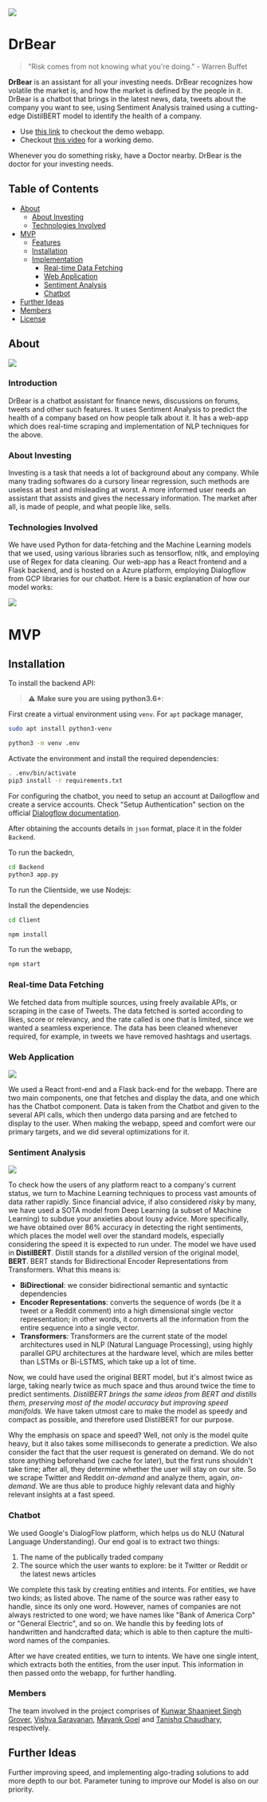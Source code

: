 <img src="https://media.discordapp.net/attachments/766879223897653272/790189284371202078/image-removebg-preview_1.png">

# DrBear 

> "Risk comes from not knowing what you're doing." - Warren Buffet

**DrBear** is an assistant for all your investing needs. DrBear recognizes how volatile the market is, and how the market is defined by the people in it. DrBear is a chatbot that brings in the latest news, data, tweets about the company you want to see, using Sentiment Analysis trained using a cutting-edge DistilBERT model to identify the health of a company.

- Use [this link](todo) to checkout the demo webapp. 
- Checkout [this video](todo) for a working demo. 

Whenever you do something risky, have a Doctor nearby. DrBear is the doctor for your investing needs.

## Table of Contents

- [About](#About)
    - [About Investing](#About-Investing)
    - [Technologies Involved](#Technologies-Involved)
- [MVP](#MVP)
    - [Features](#Features)
    - [Installation](#Installation)
    - [Implementation](#Implementation)
      - [Real-time Data Fetching](#Real-time-Data-Fetching)
      - [Web Application](#Web-Application)
      - [Sentiment Analysis](#Sentiment-Analysis)
      - [Chatbot](#Chatbot)
- [Further Ideas](#Further-Ideas)
- [Members](#Members)
- [License](LICENSE)

## About

<img src="https://media.discordapp.net/attachments/766879223897653272/790198169664749569/unknown.png?width=857&height=414">

### Introduction

DrBear is a chatbot assistant for finance news, discussions on forums, tweets and other such features. It uses Sentiment Analysis to predict the health of a company based on how people talk about it. It has a web-app which does real-time scraping and implementation of NLP techniques for the above.

### About Investing

Investing is a task that needs a lot of background about any company. While many trading softwares do a cursory linear regression, such methods are useless at best and misleading at worst. A more informed user needs an assistant that assists and gives the necessary information. The market after all, is made of people, and what people like, sells.

### Technologies Involved

We have used Python for data-fetching and the Machine Learning models that we used, using various libraries such as tensorflow, nltk, and employing use of Regex for data cleaning. Our web-app has a React frontend and a Flask backend, and is hosted on a Azure platform, employing Dialogflow from GCP libraries for our chatbot. Here is a basic explanation of how our model works:

<img src="https://media.discordapp.net/attachments/766879223897653272/790196156838969354/Untitled_Diagram.png">



# MVP

## Installation

To install the backend API:

> :warning: **Make sure you are using python3.6+**:

First create a virtual environment using `venv`. For `apt` package manager,
```bash
sudo apt install python3-venv

python3 -m venv .env
```

Activate the environment and install the required dependencies:

```bash
. .env/bin/activate
pip3 install -r requirements.txt
```

For configuring the chatbot, you need to setup an account at Dailogflow
and create a service accounts. Check "Setup Authentication" section
on the official [Dialogflow documentation](https://cloud.google.com/dialogflow/es/docs/quick/setup).

After obtaining the accounts details in `json` format, place it in 
the folder `Backend`.

To run the backedn,

```bash
cd Backend
python3 app.py
```

To run the Clientside, we use Nodejs:

Install the dependencies
```bash
cd Client

npm install
```

To run the webapp,

```bash
npm start
```


### Real-time Data Fetching

We fetched data from multiple sources, using freely available APIs, or scraping in the case of Tweets. The data fetched is sorted according to likes, score or relevancy, and the rate called is one that is limited, since we wanted a seamless experience. The data has been cleaned whenever required, for example, in tweets we have removed hashtags and usertags.

### Web Application

<img src="https://media.discordapp.net/attachments/766879223897653272/790201475749773312/unknown.png?width=861&height=414">

We used a React front-end and a Flask back-end for the webapp. There are two main components, one that fetches and display the data, and one which has the Chatbot component. Data is taken from the Chatbot and given to the several API calls, which then undergo data parsing and are fetched to display to the user. When making the webapp, speed and comfort were our primary targets, and we did several optimizations for it.

### Sentiment Analysis

<img src="https://media.discordapp.net/attachments/766879223897653272/790164137497460757/Architecture-of-the-BERT-based-discriminator-model-Raw-texts-are-fed-into-the-model-to.png">

To check how the users of any platform react to a company's current status, we turn to Machine Learning techniques to process vast amounts of data rather rapidly. Since financial advice, if also considered *risky* by many, we have used a SOTA model from Deep Learning (a subset of Machine Learning) to subdue your anxieties about lousy advice. More specifically, we have obtained over 86% accuracy in detecting the right sentiments, which places the model well over the standard models, especially considering the speed it is expected to run under.
The model we have used in **DistilBERT**. Distill stands for a *distilled* version of the original model, **BERT**. BERT stands for Bidirectional Encoder Representations from Transformers. What this means is:
- **BiDirectional**: we consider bidirectional semantic and syntactic dependencies
- **Encoder Representations**: converts the sequence of words (be it a tweet or a Reddit comment) into a high dimensional single vector representation; in other words, it converts all the information from the entire sequence into a single vector.
- **Transformers**: Transformers are the current state of the model architectures used in NLP (Natural Language Processing), using highly parallel GPU architectures at the hardware level, which are miles better than LSTMs or Bi-LSTMS, which take up a lot of time.

Now, we could have used the original BERT model, but it's almost twice as large, taking nearly twice as much space and thus around twice the time to predict sentiments. *DistilBERT brings the same ideas from BERT and distills them, preserving most of the model accuracy but improving speed manifolds.* We have taken utmost care to make the model as speedy and compact as possible, and therefore used DistilBERT for our purpose.

Why the emphasis on space and speed? Well, not only is the model quite heavy, but it also takes some milliseconds to generate a prediction. We also consider the fact that the user request is generated on demand. We do not store anything beforehand (we cache for later), but the first runs shouldn't take time; after all, they determine whether the user will stay on our site. So we scrape Twitter and Reddit *on-demand* and analyze them, again, *on-demand*. We are thus able to produce highly relevant data and highly relevant insights at a fast speed.

### Chatbot

We used Google's DialogFlow platform, which helps us do NLU (Natural Language Understanding). Our end goal is to extract two things:
1. The name of the publically traded company
2. The source which the user wants to explore: be it Twitter or Reddit or the latest news articles

We complete this task by creating entities and intents. For entities, we have two kinds; as listed above. The name of the source was rather easy to handle, since its only one word. However, names of companies are not always restricted to one word; we have names like "Bank of America Corp" or "General Electric", and so on. We handle this by feeding lots of handwritten and handcrafted data; which is able to then capture the multi-word names of the companies.

After we have created entities, we turn to intents. We have one single intent, which extracts both the entities, from the user input. This information in then passed onto the webapp, for further handling. 

### Members

The team involved in the project comprises of [Kunwar Shaanjeet Singh Grover](https://github.com/Groverkss), [Vishva Saravanan](https://github.com/v15hv4), [Mayank Goel](https://github.com/MayankGoel28) and [Tanishq Chaudhary](https://github.com/SmartyPants042), respectively.

## Further Ideas

Further improving speed, and implementing algo-trading solutions to add more depth to our bot. Parameter tuning to improve our Model is also on our priority.
